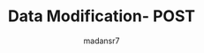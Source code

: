 ---
title: "Data Modification- POST"
description: "Data Modification- POST basics"
author: madansr7
ms.author: madansr7
ms.date: 02/19/2019
ms.topic: article
 
---